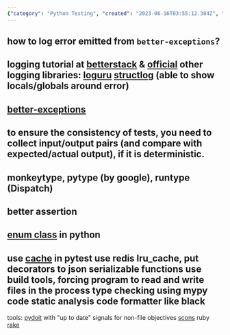 ```yaml
---
{"category": "Python Testing", "created": "2023-06-16T03:55:12.384Z", "date": "2023-06-16 03:55:12", "description": "This article explores Python testing methods, logging best practices, and error handling techniques. It also introduces alternative libraries, such as enum class, pytest caching, Redis LRU cache for decorators, build tools, type checking, code static analysis, automation tools like pydoit, SCons, and Rake. The article aims to provide insights into various Python tools and their applications for effective development and maintenance.", "modified": "2023-07-06T02:42:54.475Z", "tags": ["Python testing", "Logging best practices", "Error handling", "Alternative libraries", "Enum class", "pytest caching", "Redis LRU cache for decorators"], "title": "Incremental testing, build tools, cacheing, logging"}
---
```

how to log error emitted from `better-exceptions`?
----
logging tutorial at [betterstack](https://betterstack.com/community/guides/logging/python/python-logging-best-practices/) & [official](https://docs.python.org/3/howto/logging.html)
other logging libraries: [loguru](https://betterstack.com/community/guides/logging/loguru/) [structlog](https://www.structlog.org/en/stable/) (able to show locals/globals around error)
----
[better-exceptions](https://github.com/qix-/better-exceptions)
----
to ensure the consistency of tests, you need to collect input/output pairs (and compare with expected/actual output), if it is deterministic.
----
monkeytype, pytype (by google), runtype (Dispatch)
----
better assertion
----
[enum class](https://docs.python.org/3/howto/enum.html#enum-class-differences) in python
----
use [cache](https://docs.pytest.org/en/6.2.x/cache.html) in pytest
use redis lru_cache, put decorators to json serializable functions
use build tools, forcing program to read and write files in the process
type checking using mypy
code static analysis
code formatter like black
----
tools:
[pydoit](https://pydoit.org/dependencies.html) with "up to date" signals for non-file objectives
[scons](https://scons.org/doc/production/HTML/scons-user.html#idp105549032593992)
ruby [rake](https://graceful.dev/courses/the-freebies/modules/rake-and-project-automation/topic/episode-131-rake-rules/)
